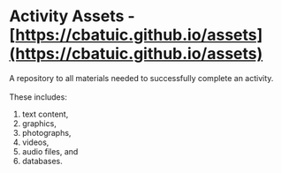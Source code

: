 # Activity Assets - [https://cbatuic.github.io/assets](https://cbatuic.github.io/assets)
A repository to all materials needed to successfully complete an activity. 
<br>
<br>
These includes:
<br>
1. text content, 
2. graphics, 
3. photographs, 
4. videos, 
5. audio files, and 
6. databases.
